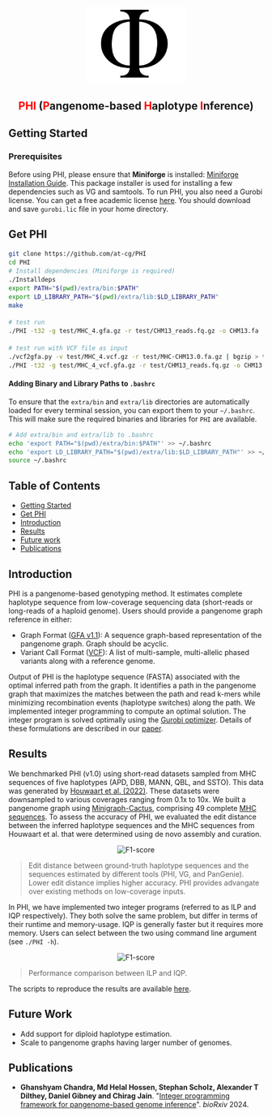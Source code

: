 <div align="center">
  <img src="test/logo/logo_phi.png" alt="PHI Logo" width="200">
</div>

## <div align="center"><span style="color:red;"><b>PHI</b></span> (<span style="color:red;"><b>P</b></span>angenome-based <span style="color:red;"><b>H</b></span>aplotype <span style="color:red;"><b>I</b></span>nference)</div>


## <a name="started"></a>Getting Started

### Prerequisites

Before using PHI, please ensure that **Miniforge** is installed: [Miniforge Installation Guide](https://github.com/conda-forge/miniforge). This package installer is used for installing a few dependencies such as VG and samtools. To run PHI, you also need a Gurobi license. You can get a free academic license [here](https://www.gurobi.com/academia/academic-program-and-licenses/). You should download and save `gurobi.lic` file in your home directory.

## <a name="get_phi"></a>Get PHI

```bash
git clone https://github.com/at-cg/PHI
cd PHI
# Install dependencies (Miniforge is required)
./Installdeps
export PATH="$(pwd)/extra/bin:$PATH"
export LD_LIBRARY_PATH="$(pwd)/extra/lib:$LD_LIBRARY_PATH"
make

# test run 
./PHI -t32 -g test/MHC_4.gfa.gz -r test/CHM13_reads.fq.gz -o CHM13.fa

# test run with VCF file as input
./vcf2gfa.py -v test/MHC_4.vcf.gz -r test/MHC-CHM13.0.fa.gz | bgzip > test/MHC_4_vcf.gfa.gz
./PHI -t32 -g test/MHC_4_vcf.gfa.gz -r test/CHM13_reads.fq.gz -o CHM13.fa
```

#### Adding Binary and Library Paths to `.bashrc`
To ensure that the `extra/bin` and `extra/lib` directories are automatically loaded for every terminal session, you can export them to your `~/.bashrc`. This will make sure the required binaries and libraries for `PHI` are available.

```bash
# Add extra/bin and extra/lib to .bashrc
echo 'export PATH="$(pwd)/extra/bin:$PATH"' >> ~/.bashrc
echo 'export LD_LIBRARY_PATH="$(pwd)/extra/lib:$LD_LIBRARY_PATH"' >> ~/.bashrc
source ~/.bashrc
```

## Table of Contents

- [Getting Started](#started)
- [Get PHI](#get_phi)
- [Introduction](#intro)
- [Results](#results)
- [Future work](#future)
- [Publications](#pub)

## <a name="intro"></a>Introduction
PHI is a pangenome-based genotyping method. It estimates complete haplotype sequence from low-coverage sequencing data (short-reads or long-reads of a haploid genome). Users should provide a pangenome graph reference in either:
- Graph Format ([GFA v1.1](http://gfa-spec.github.io/GFA-spec/GFA1.html#gfa-11)): A sequence graph-based representation of the pangenome graph. Graph should be acyclic.
- Variant Call Format ([VCF](https://samtools.github.io/hts-specs/VCFv4.2.pdf)): A list of multi-sample, multi-allelic phased variants along with a reference genome.

Output of PHI is the haplotype sequence (FASTA) associated with the optimal inferred path from the graph. It identifies a path in the pangenome graph that maximizes the matches between the path and read k-mers while minimizing recombination events (haplotype switches) along the path. We implemented integer programming to compute an optimal solution. The integer program is solved optimally using the [Gurobi optimizer](https://www.gurobi.com). Details of these formulations are described in our [paper](#publications).


## <a name="results"></a>Results
We benchmarked PHI (v1.0) using short-read datasets sampled from MHC sequences of five haplotypes (APD, DBB, MANN, QBL, and SSTO). This data was generated by [Houwaart et al. (2022)](https://doi.org/10.1111/tan.15020). These datasets were downsampled to various coverages ranging from 0.1x to 10x. We built a pangenome graph using [Minigraph-Cactus](https://github.com/ComparativeGenomicsToolkit/cactus/tree/master), comprising 49 complete [MHC sequences](https://doi.org/10.5281/zenodo.6617246). To assess the accuracy of PHI, we evaluated the edit distance between the inferred haplotype sequences and the MHC sequences from Houwaart et al. that were determined using de novo assembly and curation.

<p align="center" id="F1-score">
    <img src="data/edit_distances.jpg" width="700" alt="F1-score"/>
</p>

> Edit distance between ground-truth haplotype sequences and the sequences estimated by different tools (PHI, VG, and PanGenie). Lower edit distance implies higher accuracy. PHI provides advangate over existing methods on low-coverage inputs.

In PHI, we have implemented two integer programs (referred to as ILP and IQP respectively). They both solve the same problem, but differ in terms of their runtime and memory-usage. IQP is generally faster but it requires more memory. Users can select between the two using command line argument (see `./PHI -h`).

<p align="center" id="F1-score">
    <img src="data/phi_vs_phi_ilp.jpg" width="700" alt="F1-score"/>
</p>

> Performance comparison between ILP and IQP. 

The scripts to reproduce the results are available [here](data).


## <a name="future"></a>Future Work
- Add support for diploid haplotype estimation.
- Scale to pangenome graphs having larger number of genomes.


## <a name="pub"></a>Publications
- **Ghanshyam Chandra, Md Helal Hossen, Stephan Scholz, Alexander T Dilthey, Daniel Gibney and Chirag Jain**. "[Integer programming framework for pangenome-based genome inference](https://www.biorxiv.org/)". *bioRxiv* 2024.
